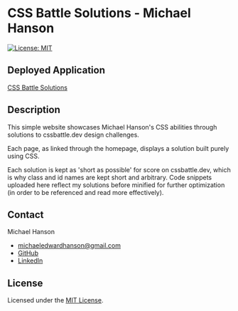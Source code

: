 # CSS Battle Solutions - Michael Hanson
[![License: MIT](https://img.shields.io/badge/License-MIT-yellow.svg)](https://opensource.org/licenses/MIT)

## Deployed Application 

[CSS Battle Solutions](https://mhans003.github.io/my-css-battle-solutions-archive/)

## Description 

This simple website showcases Michael Hanson's CSS abilities through solutions to cssbattle.dev design challenges. 

Each page, as linked through the homepage, displays a solution built purely using CSS. 

Each solution is kept as 'short as possible' for score on cssbattle.dev, which is why class and id names are kept short and arbitrary. Code snippets uploaded here reflect my solutions before minified for further optimization (in order to be referenced and read more effectively).

## Contact

Michael Hanson
* michaeledwardhanson@gmail.com
* [GitHub](https://github.com/mhans003)
* [LinkedIn](https://www.linkedin.com/in/michaeledwardhanson/)

## License 

Licensed under the [MIT License](./LICENSE.txt).